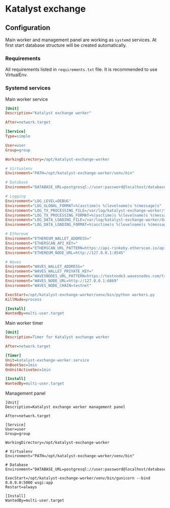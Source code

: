 # Katalyst exchange


## Configuration

Main worker and management panel are working as `systemd` services. At first start database structure will be created automatically.


### Requirements

All requirements listed in `requirements.txt` file. It is recommended to use VirtualEnv.


### Systemd services

Main worker service

```ini
[Unit]
Description="Katalyst exchange worker"

After=network.target

[Service]
Type=simple

User=user
Group=group

WorkingDirectory=/opt/katalyst-exchange-worker

# Virtualenv
Environment="PATH=/opt/katalyst-exchange-worker/venv/bin"

# Database
Environment="DATABASE_URL=postgresql://user:password@localhost/database"

# Logging
Environment="LOG_LEVEL=DEBUG"
Environment="LOG_GLOBAL_FORMAT=%(asctime)s %(levelname)s %(message)s"
Environment="LOG_TX_PROCESSING_FILE=/var/log/katalyst-exchange-worker/txprocessing.log"
Environment="LOG_TX_PROCESSING_FORMAT=%(asctime)s %(levelname)s %(message)s"
Environment="LOG_DATA_LOADING_FILE=/var/log/katalyst-exchange-worker/dataloading.log"
Environment="LOG_DATA_LOADING_FORMAT=%(asctime)s %(levelname)s %(message)s"

# Ethereum
Environment="ETHEREUM_WALLET_ADDRESS="
Environment="ETHERSCAN_API_KEY="
Environment="ETHERSCAN_URL_PATTERN=https://api-rinkeby.etherscan.io/api?module=account&action=txlist&address={address}&startblock=0&endblock=99999999&page=1&offset=1000&sort=desc&apikey={api_key}"
Environment="ETHEREUM_NODE_URL=http://127.0.0.1:8545"

# Waves
Environment="WAVES_WALLET_ADDRESS="
Environment="WAVES_WALLET_PRIVATE_KEY="
Environment="WAVESNODES_URL_PATTERN=https://testnode3.wavesnodes.com/transactions/address/{address}/limit/1000"
Environment="WAVES_NODE_URL=http://127.0.0.1:6869"
Environment="WAVES_NODE_CHAIN=testnet"

ExecStart=/opt/katalyst-exchange-worker/venv/bin/python workers.py
KillMode=process

[Install]
WantedBy=multi-user.target
```

Main worker timer

```ini
[Unit]
Description=Timer for Katalyst exchange worker

After=network.target

[Timer]
Unit=katalyst-exchange-worker.service
OnBootSec=1min
OnUnitActiveSec=1min

[Install]
WantedBy=multi-user.target
```

Management panel

```
[Unit]
Description=Katalyst exchange worker management panel

After=network.target

[Service]
User=user
Group=group

WorkingDirectory=/opt/katalyst-exchange-worker

# Virtualenv
Environment="PATH=/opt/katalyst-exchange-worker/venv/bin"

# Database
Environment="DATABASE_URL=postgresql://user:password@localhost/database"

ExecStart=/opt/katalyst-exchange-worker/venv/bin/gunicorn --bind 0.0.0.0:5000 wsgi:app
Restart=always

[Install]
WantedBy=multi-user.target
```
